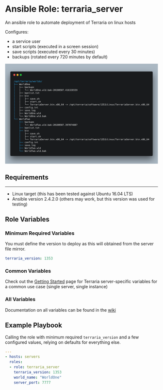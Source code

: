# Ansible Role: terraria_server

An ansible role to automate deployment of Terraria on linux hosts

Configures:
* a service user
* start scripts (executed in a screen session)
* save scripts (executed every 30 minutes)
* backups (rotated every 720 minutes by default)

<p align="center">
  <img width="800" src="tree.png">
</p>

## Requirements
------------

* Linux target (this has been tested against Ubuntu 16.04 LTS)
* Ansible version 2.4.2.0 (others may work, but this version was used for testing)

## Role Variables

### Minimum Required Variables

You must define the version to deploy as this will obtained from the server file mirror.

```yaml
terraria_version: 1353
```

### Common Variables

Check out the [Getting Started](https://github.com/Komish/terraria_server/wiki/0.-Getting-Started) page for Terraria server-specific variables for a common use case (single server, single instance)

### All Variables

Documentation on all variables can be found in the [wiki](https://github.com/Komish/terraria_server/wiki/1.-Role-Variables)

## Example Playbook

Calling the role with minimum required `terraria_version` and a few configured values, relying on defaults for everything else.

```yaml
---
- hosts: servers
  roles:
  - role: terraria_server
    terraria_version: 1353
    world_name: "WorldOne"
    server_port: 7777
```
